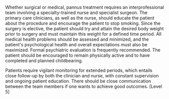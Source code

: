 Whether surgical or medical, pannus treatment requires an interprofessional team involving a specialty-trained nurse and specialist surgeon. The primary care clinicians, as well as the nurse, should educate the patient about the procedure and encourage the patient to stop smoking. Since the surgery is elective, the patient should try and attain the desired body weight prior to surgery and must maintain this weight for a defined time period. All medical health problems should be assessed and minimized, and the patient's psychological health and overall expectations must also be maximized. Formal psychiatric evaluation is frequently recommended. The patient should be encouraged to remain physically active and to have completed and planned childbearing.

Patients require vigilant monitoring for extended periods, which entails close follow-up by both the clinician and nurse, with constant supervision and ongoing patient education. There should be close communication between the team members if one wants to achieve good outcomes. [Level 5]